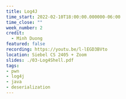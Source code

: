 ```yaml
---
title: Log4J
time_start: 2022-02-10T18:00:00.000000-06:00
time_close: ""
week_number: 2
credit:
  - Minh Duong
featured: false
recording: https://youtu.be/l-lEGD3BVto
location: Siebel CS 2405 + Zoom
slides: ./03-Log4Shell.pdf
tags:
- pwn
- log4j
- java
- deserialization
---
```


